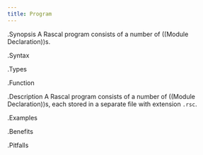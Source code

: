 ```yaml
---
title: Program
---
```


.Synopsis
A Rascal program consists of a number of ((Module Declaration))s.

.Syntax

.Types

.Function

.Description
A Rascal program consists of a number of ((Module Declaration))s, each stored in a separate file with extension `.rsc`.


.Examples

.Benefits

.Pitfalls

